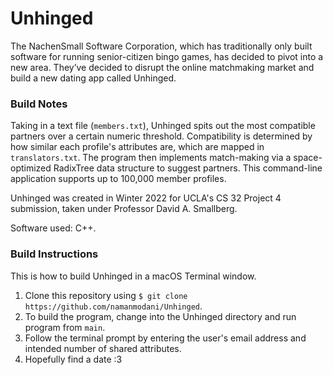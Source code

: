 # Unhinged

The NachenSmall Software Corporation, which has traditionally only built software for running senior-citizen bingo games, has decided to pivot into a new area. They’ve decided to disrupt the online matchmaking market and build a new dating app called Unhinged.

### Build Notes

Taking in a text file (`members.txt`), Unhinged spits out the most compatible partners over a certain numeric threshold. Compatibility is determined by how similar each profile's attributes are, which are mapped in `translators.txt`. The program then implements match-making via a space-optimized RadixTree data structure to suggest partners. This command-line application supports up to 100,000 member profiles.

Unhinged was created in Winter 2022 for UCLA's CS 32 Project 4 submission, taken under Professor David A. Smallberg.

Software used: C++.

### Build Instructions

This is how to build Unhinged in a macOS Terminal window.

1. Clone this repository using `$ git clone https://github.com/namanmodani/Unhinged`.
2. To build the program, change into the Unhinged directory and run program from `main`.
3. Follow the terminal prompt by entering the user's email address and intended number of shared attributes.
4. Hopefully find a date :3
